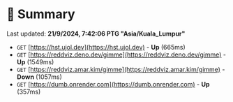 # 📖 Summary
Last updated: **21/9/2024, 7:42:06 PTG "Asia/Kuala_Lumpur"**

- `GET` [https://hst.ujol.dev](https://hst.ujol.dev) - **Up** (665ms)
- `GET` [https://reddviz.deno.dev/gimme](https://reddviz.deno.dev/gimme) - **Up** (1549ms)
- `GET` [https://reddviz.amar.kim/gimme](https://reddviz.amar.kim/gimme) - **Down** (1057ms)
- `GET` [https://dumb.onrender.com](https://dumb.onrender.com) - **Up** (357ms)

